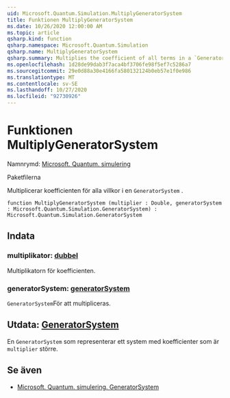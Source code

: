 ```yaml
---
uid: Microsoft.Quantum.Simulation.MultiplyGeneratorSystem
title: Funktionen MultiplyGeneratorSystem
ms.date: 10/26/2020 12:00:00 AM
ms.topic: article
qsharp.kind: function
qsharp.namespace: Microsoft.Quantum.Simulation
qsharp.name: MultiplyGeneratorSystem
qsharp.summary: Multiplies the coefficient of all terms in a `GeneratorSystem`.
ms.openlocfilehash: 1d28de99dab3f7aca4bf3706fe98f5ef7c5286a7
ms.sourcegitcommit: 29e0d88a30e4166fa580132124b0eb57e1f0e986
ms.translationtype: MT
ms.contentlocale: sv-SE
ms.lasthandoff: 10/27/2020
ms.locfileid: "92730926"
---
```

# <a name="multiplygeneratorsystem-function"></a>Funktionen MultiplyGeneratorSystem

Namnrymd: [Microsoft. Quantum. simulering](xref:Microsoft.Quantum.Simulation)

Paketfilerna [](https://nuget.org/packages/)


Multiplicerar koefficienten för alla villkor i en `GeneratorSystem` .

```qsharp
function MultiplyGeneratorSystem (multiplier : Double, generatorSystem : Microsoft.Quantum.Simulation.GeneratorSystem) : Microsoft.Quantum.Simulation.GeneratorSystem
```


## <a name="input"></a>Indata

### <a name="multiplier--double"></a>multiplikator: [dubbel](xref:microsoft.quantum.lang-ref.double)

Multiplikatorn för koefficienten.


### <a name="generatorsystem--generatorsystem"></a>generatorSystem: [generatorSystem](xref:Microsoft.Quantum.Simulation.GeneratorSystem)

`GeneratorSystem`För att multipliceras.



## <a name="output--generatorsystem"></a>Utdata: [GeneratorSystem](xref:Microsoft.Quantum.Simulation.GeneratorSystem)

En `GeneratorSystem` som representerar ett system med koefficienter som är `multiplier` större.

## <a name="see-also"></a>Se även

- [Microsoft. Quantum. simulering. GeneratorSystem](xref:Microsoft.Quantum.Simulation.GeneratorSystem)